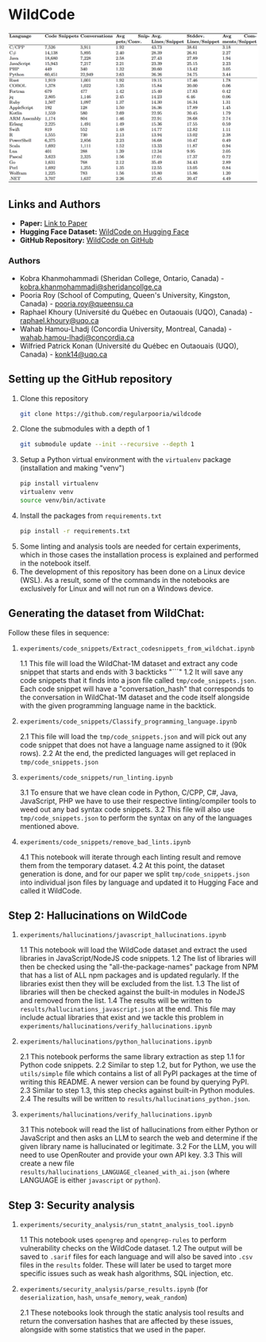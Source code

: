 # WildCode

![Code Statistics](dataset/assets/code_stats.png)

## Links and Authors

*   **Paper:** [Link to Paper](YOUR_PAPER_LINK_HERE)
*   **Hugging Face Dataset:** [WildCode on Hugging Face](https://huggingface.co/datasets/regularpooria/wildcode)
*   **GitHub Repository:** [WildCode on GitHub](https://github.com/regularpooria/wildcode)

### Authors
*   Kobra Khanmohammadi (Sheridan College, Ontario, Canada) - kobra.khanmohammadi@sheridancollge.ca
*   Pooria Roy (School of Computing, Queen's University, Kingston, Canada) - pooria.roy@queensu.ca
*   Raphael Khoury (Université du Québec en Outaouais (UQO), Canada) - raphael.khoury@uqo.ca
*   Wahab Hamou-Lhadj (Concordia University, Montreal, Canada) - wahab.hamou-lhadj@concordia.ca
*   Wilfried Patrick Konan (Université du Québec en Outaouais (UQO), Canada) - konk14@uqo.ca

## Setting up the GitHub repository
1. Clone this repository
   ```bash
   git clone https://github.com/regularpooria/wildcode
   ```
2. Clone the submodules with a depth of 1
   ```bash
   git submodule update --init --recursive --depth 1
   ```
3. Setup a Python virtual environment with the `virtualenv` package (installation and making "venv")
   ```bash
   pip install virtualenv
   virtualenv venv
   source venv/bin/activate
   ```
4. Install the packages from `requirements.txt`
   ```bash
   pip install -r requirements.txt
   ```
5. Some linting and analysis tools are needed for certain experiments, which in those cases the installation process is explained and performed in the notebook itself.
6. The development of this repository has been done on a Linux device (WSL). As a result, some of the commands in the notebooks are exclusively for Linux and will not run on a Windows device.

## Generating the dataset from WildChat:

Follow these files in sequence:
1. `experiments/code_snippets/Extract_codesnippets_from_wildchat.ipynb`

   1.1 This file will load the WildChat-1M dataset and extract any code snippet that starts and ends with 3 backticks "```"
   1.2 It will save any code snippets that it finds into a json file called `tmp/code_snippets.json`. Each code snippet will have a "conversation_hash" that corresponds to the conversation in WildChat-1M dataset and the code itself alongside with the given programming language name in the backtick.

2. `experiments/code_snippets/Classify_programming_language.ipynb`

   2.1 This file will load the `tmp/code_snippets.json` and will pick out any code snippet that does not have a language name assigned to it (90k rows).
   2.2 At the end, the predicted languages will get replaced in `tmp/code_snippets.json`

3. `experiments/code_snippets/run_linting.ipynb`

   3.1 To ensure that we have clean code in Python, C/CPP, C#, Java, JavaScript, PHP we have to use their respective linting/compiler tools to weed out any bad syntax code snippets.
   3.2 This file will also use `tmp/code_snippets.json` to perform the syntax on any of the languages mentioned above.

4. `experiments/code_snippets/remove_bad_lints.ipynb`

   4.1 This notebook will iterate through each linting result and remove them from the temporary dataset.
   4.2 At this point, the dataset generation is done, and for our paper we split `tmp/code_snippets.json` into individual json files by language and updated it to Hugging Face and called it WildCode.

## Step 2: Hallucinations on WildCode
1. `experiments/hallucinations/javascript_hallucinations.ipynb`

   1.1 This notebook will load the WildCode dataset and extract the used libraries in JavaScript/NodeJS code snippets.
   1.2 The list of libraries will then be checked using the "all-the-package-names" package from NPM that has a list of ALL npm packages and is updated regularly. If the libraries exist then they will be excluded from the list.
   1.3 The list of libraries will then be checked against the built-in modules in NodeJS and removed from the list.
   1.4 The results will be written to `results/hallucinations_javascript.json` at the end. This file may include actual libraries that exist and we tackle this problem in `experiments/hallucinations/verify_hallucinations.ipynb`

2. `experiments/hallucinations/python_hallucinations.ipynb`

   2.1 This notebook performs the same library extraction as step 1.1 for Python code snippets.
   2.2 Similar to step 1.2, but for Python, we use the `utils/simple` file which contains a list of all PyPI packages at the time of writing this README. A newer version can be found by querying PyPI.
   2.3 Similar to step 1.3, this step checks against built-in Python modules.
   2.4 The results will be written to `results/hallucinations_python.json`.

3. `experiments/hallucinations/verify_hallucinations.ipynb`

   3.1 This notebook will read the list of hallucinations from either Python or JavaScript and then asks an LLM to search the web and determine if the given library name is hallucinated or legitimate.
   3.2 For the LLM, you will need to use OpenRouter and provide your own API key.
   3.3 This will create a new file `results/hallucinations_LANGUAGE_cleaned_with_ai.json` (where LANGUAGE is either `javascript` or `python`).

## Step 3: Security analysis
1. `experiments/security_analysis/run_statnt_analysis_tool.ipynb`

   1.1 This notebook uses `opengrep` and `opengrep-rules` to perform vulnerability checks on the WildCode dataset.
   1.2 The output will be saved to `.sarif` files for each language and will also be saved into `.csv` files in the `results` folder. These will later be used to target more specific issues such as weak hash algorithms, SQL injection, etc.

2. `experiments/security_analysis/parse_results.ipynb` (for `deserialization`, `hash`, `unsafe_memory`, `weak_random`)

   2.1 These notebooks look through the static analysis tool results and return the conversation hashes that are affected by these issues, alongside with some statistics that we used in the paper.